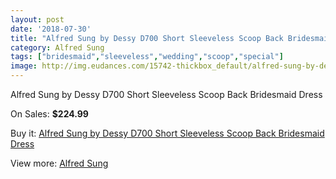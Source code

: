 ```yaml
---
layout: post
date: '2018-07-30'
title: "Alfred Sung by Dessy D700 Short Sleeveless Scoop Back Bridesmaid Dress"
category: Alfred Sung
tags: ["bridesmaid","sleeveless","wedding","scoop","special"]
image: http://img.eudances.com/15742-thickbox_default/alfred-sung-by-dessy-d700-short-sleeveless-scoop-back-bridesmaid-dress.jpg
---
```

Alfred Sung by Dessy D700 Short Sleeveless Scoop Back Bridesmaid Dress

On Sales: **$224.99**
<a href="https://www.eudances.com/en/alfred-sung/4646-alfred-sung-by-dessy-d700-short-sleeveless-scoop-back-bridesmaid-dress.html"><amp-img layout="responsive" width="600" height="600" src="//img.eudances.com/15742-thickbox_default/alfred-sung-by-dessy-d700-short-sleeveless-scoop-back-bridesmaid-dress.jpg" alt="Alfred Sung by Dessy D700 Short Sleeveless Scoop Back Bridesmaid Dress 0" /></a>
<a href="https://www.eudances.com/en/alfred-sung/4646-alfred-sung-by-dessy-d700-short-sleeveless-scoop-back-bridesmaid-dress.html"><amp-img layout="responsive" width="600" height="600" src="//img.eudances.com/15745-thickbox_default/alfred-sung-by-dessy-d700-short-sleeveless-scoop-back-bridesmaid-dress.jpg" alt="Alfred Sung by Dessy D700 Short Sleeveless Scoop Back Bridesmaid Dress 1" /></a>
<a href="https://www.eudances.com/en/alfred-sung/4646-alfred-sung-by-dessy-d700-short-sleeveless-scoop-back-bridesmaid-dress.html"><amp-img layout="responsive" width="600" height="600" src="//img.eudances.com/15744-thickbox_default/alfred-sung-by-dessy-d700-short-sleeveless-scoop-back-bridesmaid-dress.jpg" alt="Alfred Sung by Dessy D700 Short Sleeveless Scoop Back Bridesmaid Dress 2" /></a>
<a href="https://www.eudances.com/en/alfred-sung/4646-alfred-sung-by-dessy-d700-short-sleeveless-scoop-back-bridesmaid-dress.html"><amp-img layout="responsive" width="600" height="600" src="//img.eudances.com/15743-thickbox_default/alfred-sung-by-dessy-d700-short-sleeveless-scoop-back-bridesmaid-dress.jpg" alt="Alfred Sung by Dessy D700 Short Sleeveless Scoop Back Bridesmaid Dress 3" /></a>

Buy it: [Alfred Sung by Dessy D700 Short Sleeveless Scoop Back Bridesmaid Dress](https://www.eudances.com/en/alfred-sung/4646-alfred-sung-by-dessy-d700-short-sleeveless-scoop-back-bridesmaid-dress.html "Alfred Sung by Dessy D700 Short Sleeveless Scoop Back Bridesmaid Dress")

View more: [Alfred Sung](https://www.eudances.com/en/52-alfred-sung "Alfred Sung")